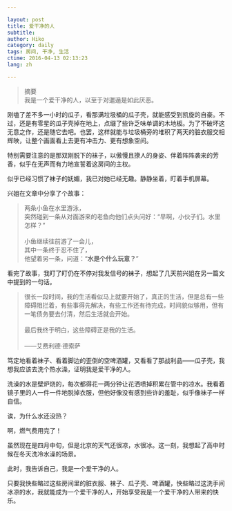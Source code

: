```yaml
---

layout: post  
title: 爱干净的人  
subtitle:   
author: Hiko  
category: daily
tags: 房间, 干净, 生活  
ctime: 2016-04-13 02:13:23  
lang: zh  

---
```


>摘要  
我是一个爱干净的人，以至于对邋遢是如此厌恶。

刚嗑了差不多一小时的瓜子，看那满垃圾桶的瓜子壳，就能感受到凯旋的自豪。不过，还是有零星的瓜子壳掉在地上，点缀了些许乏味单调的木地板。为了不破坏这无意之作，还是随它去吧。也罢，这样就能与垃圾桶旁的堆积了两天的脏衣服交相辉映，让整个画面看上去更有冲击力、更有想象空间。

特别需要注意的是那双刚脱下的袜子，以傲慢且撩人的身姿、伴着阵阵袭来的芳香，似乎在无声而有力地宣誓着这房间的主权。

似乎已经习惯了袜子的妩媚，我已对她已经无趣。静静坐着，盯着手机屏幕。

兴姐在文章中分享了个故事：

>两条小鱼在水里游泳，  
突然碰到一条从对面游来的老鱼向他们点头问好：“早啊，小伙子们。水里怎样？”   
&nbsp;  
小鱼继续往前游了一会儿，  
其中一条终于忍不住了，  
他望着另一条，问道：“**水是个什么玩意？**”  

看完了故事，我盯了盯仍在不停对我发信号的袜子，想起了几天前兴姐在另一篇文中提到的一句话。

>很长一段时间，我的生活看似马上就要开始了，真正的生活，但是总有一些障碍阻拦着，有些事得先解决，有些工作还有待完成，时间貌似够用，但有一笔债务要去付清，然后生活就会开始。  
&nbsp;   
最后我终于明白，这些障碍正是我的生活。  
&nbsp;  
——艾费利德·德索萨

笃定地看着袜子、看着脚边的歪倒的空啤酒罐，又看看了那战利品——瓜子壳，我想我应该去洗个热水澡，证明我是爱干净的人。

洗澡的水是壁炉烧的，每次都得花一两分钟让花洒喷掉积累在管中的凉水。我看着镜子里的人一件一件地脱掉衣服，但他好像没有感到些许的羞耻，似乎像袜子一样自信。

诶，为什么水还没热？

啊，燃气费用完了！

虽然现在是四月中旬，但是北京的天气还很凉，水很冰。这一刻，我想起了高中时候在冬天洗冷水澡的场景。

此时，我告诉自己，我是一个爱干净的人。

只要我快些略过这些房间里的脏衣服、袜子、瓜子壳、啤酒罐，快些略过这洗手间冰凉的水，我就能成为一个爱干净的人，开始享受我是一个爱干净的人带来的快乐。
